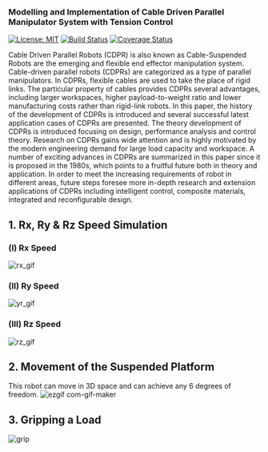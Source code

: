 ### Modelling and Implementation of Cable Driven Parallel Manipulator System with Tension Control
[![License: MIT](https://img.shields.io/badge/License-MIT-yellow.svg)](https://opensource.org/licenses/MIT) [![Build Status](https://travis-ci.org/saimouli/frontier_exploration_turtlebot.svg?branch=master)](https://travis-ci.org/saimouli/frontier_exploration_turtlebot) [![Coverage Status](https://coveralls.io/repos/github/saimouli/frontier_exploration_turtlebot/badge.svg?branch=master)](https://coveralls.io/github/saimouli/frontier_exploration_turtlebot?branch=master)

Cable Driven Parallel Robots (CDPR) is also known as Cable-Suspended Robots are the emerging and flexible end effector manipulation system. Cable-driven parallel robots (CDPRs) are categorized as a type of parallel manipulators. In CDPRs, flexible cables are used to take the place of rigid links. The particular property of cables provides CDPRs several advantages, including larger workspaces, higher payload-to-weight ratio and lower manufacturing costs rather than rigid-link robots. In this paper, the history of the development of CDPRs is introduced and several successful latest application cases of CDPRs are presented. The theory development of CDPRs is introduced focusing on design, performance analysis and control theory. Research on CDPRs gains wide attention and is highly motivated by the modern engineering demand for large load capacity and workspace. A number of exciting advances in CDPRs are summarized in this paper since it is proposed in the 1980s, which points to a fruitful future both in theory and application. In order to meet the increasing requirements of robot in different areas, future steps foresee more in-depth research and extension applications of CDPRs including intelligent control, composite materials, integrated and reconfigurable design.


## 1. Rx, Ry & Rz Speed Simulation

### (I) Rx Speed
![rx_gif](https://user-images.githubusercontent.com/82173562/120223007-85a79980-c25e-11eb-87f1-3ad15f5e47bc.gif)

### (II) Ry Speed
![yr_gif](https://user-images.githubusercontent.com/82173562/120223037-90fac500-c25e-11eb-82e4-6188dbfeddd1.gif)

### (III) Rz Speed
![rz_gif](https://user-images.githubusercontent.com/82173562/120223070-9d7f1d80-c25e-11eb-8b5b-37e3bedde517.gif)



## 2. Movement of the Suspended Platform

This robot can move in 3D space and can achieve any 6 degrees of freedom. 
![ezgif com-gif-maker](https://user-images.githubusercontent.com/82173562/120223101-aa9c0c80-c25e-11eb-8d24-24df836e91f2.gif)



## 3. Gripping a Load 

![grip](https://user-images.githubusercontent.com/82173562/120223131-bbe51900-c25e-11eb-8b14-de41690363e0.gif)


